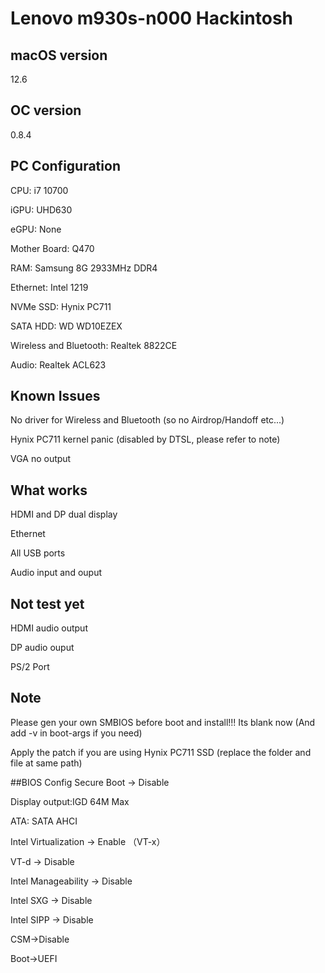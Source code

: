 # Lenovo m930s-n000 Hackintosh

## macOS version
12.6

## OC version
0.8.4

## PC Configuration
CPU: i7 10700

iGPU: UHD630

eGPU: None

Mother Board: Q470

RAM: Samsung 8G 2933MHz DDR4

Ethernet: Intel 1219

NVMe SSD: Hynix PC711

SATA HDD: WD WD10EZEX

Wireless and Bluetooth: Realtek 8822CE

Audio: Realtek ACL623

## Known Issues
No driver for Wireless and Bluetooth (so no Airdrop/Handoff etc...)

Hynix PC711 kernel panic (disabled by DTSL, please refer to note)

VGA no output

## What works
HDMI and DP dual display

Ethernet

All USB ports

Audio input and ouput

## Not test yet
HDMI audio output

DP audio ouput

PS/2 Port

## Note
Please gen your own SMBIOS before boot and install!!! Its blank now (And add -v in boot-args if you need)

Apply the patch if you are using Hynix PC711 SSD (replace the folder and file at same path)

##BIOS Config
Secure Boot -> Disable

Display output:IGD 64M Max

ATA: SATA AHCI

Intel Virtualization -> Enable   （VT-x）

VT-d -> Disable

Intel Manageability -> Disable

Intel SXG -> Disable

Intel SIPP -> Disable

CSM->Disable

Boot->UEFI

